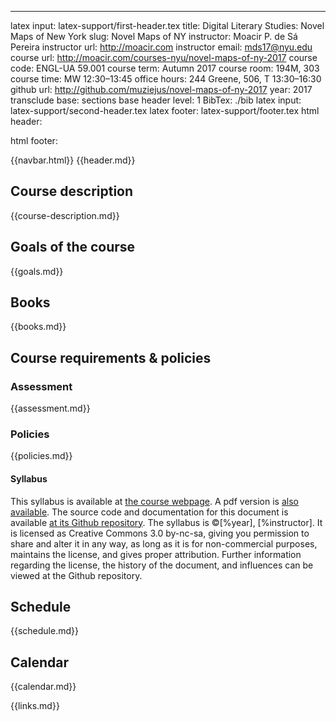 ---
latex input: latex-support/first-header.tex
title: Digital Literary Studies: Novel Maps of New York
slug: Novel Maps of NY
instructor: Moacir P. de Sá Pereira
instructor url: http://moacir.com
instructor email: mds17@nyu.edu
course url: http://moacir.com/courses-nyu/novel-maps-of-ny-2017
course code: ENGL-UA 59.001
course term: Autumn 2017
course room: 194M, 303
course time: MW 12:30–13:45
office hours: 244 Greene, 506, T 13:30–16:30
github url: http://github.com/muziejus/novel-maps-of-ny-2017
year: 2017
transclude base: sections
base header level: 1
BibTex: ./bib
latex input: latex-support/second-header.tex
latex footer: latex-support/footer.tex
html header: <meta charset="utf-8" />
  <meta content="IE=edge" http-equiv="X-UA-Compatible" />
  <meta content="width=device-width, initial-scale=1" name="viewport" />
  <meta name="author" content="Moacir P. de Sá Pereira" />
  <link rel="stylesheet" href="https://maxcdn.bootstrapcdn.com/bootstrap/4.0.0-alpha.6/css/bootstrap.min.css" integrity="sha384-rwoIResjU2yc3z8GV/NPeZWAv56rSmLldC3R/AZzGRnGxQQKnKkoFVhFQhNUwEyJ" crossorigin="anonymous" />
  <link rel="stylesheet" href="https://maxcdn.bootstrapcdn.com/font-awesome/4.7.0/css/font-awesome.min.css" />
  <style>body {padding-bottom: 70px;}</style>
html footer: </div> <!--closes main container-fluid-->
  <script src="https://code.jquery.com/jquery-3.1.1.slim.min.js"></script>
  <script src="https://cdnjs.cloudflare.com/ajax/libs/tether/1.4.0/js/tether.min.js" integrity="sha384-DztdAPBWPRXSA/3eYEEUWrWCy7G5KFbe8fFjk5JAIxUYHKkDx6Qin1DkWx51bBrb" crossorigin="anonymous"></script>
  <script src="https://maxcdn.bootstrapcdn.com/bootstrap/4.0.0-alpha.6/js/bootstrap.min.js" integrity="sha384-vBWWzlZJ8ea9aCX4pEW3rVHjgjt7zpkNpZk+02D9phzyeVkE+jo0ieGizqPLForn" crossorigin="anonymous"></script>
  <script>$('table').addClass("table table-hover");
    // Need the below because mmd makes its own body tag.
    $("a[href='http://moacir.com']").addClass("nav-link");
    $('body').attr("data-spy", "scroll").attr("data-target", "#navbar").scrollspy({target: "#navbar", offset: 100});
  </script>

<!-- \iffalse -->
{{navbar.html}}
{{header.md}}
<!-- \fi -->

## Course description
{{course-description.md}}

## Goals of the course
{{goals.md}}

## Books
{{books.md}}

## Course requirements & policies

### Assessment
{{assessment.md}}

### Policies
{{policies.md}}

#### Syllabus

This syllabus is available at [the course
webpage](http://moacir.com/courses-nyu/novel-maps-of-ny-2017). A pdf version is
[also available](http://moacir.com/courses-nyu/novel-maps-of-ny-2017/syllabus.pdf).
The source code and documentation for this document is available [at its Github
repository](http://github.com/muziejus/novel-maps-of-ny-2017). The syllabus is
©[%year], [%instructor]. It is licensed as Creative Commons 3.0 by-nc-sa,
giving you permission to share and alter it in any way, as long as it is for
non-commercial purposes, maintains the license, and gives proper attribution.
Further information regarding the license, the history of the document, and
influences can be viewed at the Github repository.

<!-- \newpage -->

## Schedule
{{schedule.md}}

<!-- \newpage 
  \printbibliography
  \newpage -->

## Calendar
{{calendar.md}}


{{links.md}}


